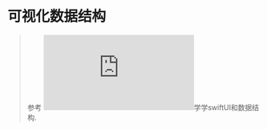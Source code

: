 #  可视化数据结构
> 参考 ![Data Structure Visualizations](https://www.cs.usfca.edu/~galles/visualization/Algorithms.html)学学swiftUI和数据结构.

